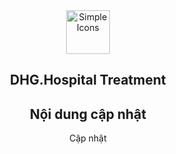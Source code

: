 <div align="center">
<img src="https://raw.githubusercontent.com/dh-hos/dhg.hospitalprinter/main/Deploy_Tools/Logo.ico" alt="Simple Icons" width=70>
<h2>DHG.Hospital Treatment</h2>

## Nội dung cập nhật
<div align="center">
Cập nhật
</div>
